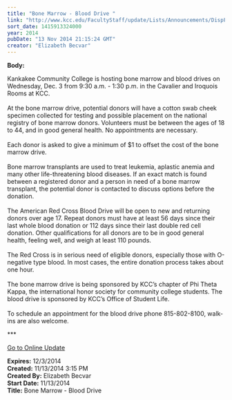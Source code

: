 ```yaml
---
title: "Bone Marrow - Blood Drive "
link: "http://www.kcc.edu/FacultyStaff/update/Lists/Announcements/DispForm.aspx?ID=1725"
sort_date: 1415913324000
year: 2014
pubDate: "13 Nov 2014 21:15:24 GMT"
creator: "Elizabeth Becvar"
---
```


<div><b>Body:</b> <div class="ExternalClass990E678917674027AFFA024BE7E9BF71"><p>​Kankakee Community College is hosting bone marrow and blood drives on Wednesday, Dec. 3 from 9:30 a.m. - 1:30 p.m. in the Cavalier and Iroquois Rooms at KCC.<br /><br />At the bone marrow drive, potential donors will have a cotton swab cheek specimen collected for testing and possible placement on the national registry of bone marrow donors. Volunteers must be between the ages of 18 to 44, and in good general health. No appointments are necessary.<br /><br />Each donor is asked to give a minimum of $1 to offset the cost of the bone marrow drive. <br /><br />Bone marrow transplants are used to treat leukemia, aplastic anemia and many other life-threatening blood diseases. If an exact match is found between a registered donor and a person in need of a bone marrow transplant, the potential donor is contacted to discuss options before the donation.<br /><br />The American Red Cross Blood Drive will be open to new and returning donors over age 17. Repeat donors must have at least 56 days since their last whole blood donation or 112 days since their last double red cell donation. Other qualifications for all donors are to be in good general health, feeling well, and weigh at least 110 pounds.<br /><br />The Red Cross is in serious need of eligible donors, especially those with O-negative type blood. In most cases, the entire donation process takes about one hour. <br /><br />The bone marrow drive is being sponsored by KCC’s chapter of Phi Theta Kappa, the international honor society for community college students. The blood drive is sponsored by KCC’s Office of Student Life.<br /><br />To schedule an appointment for the blood drive phone 815-802-8100, walk-ins are also welcome.</p>
<p>***</p>
<p><a href="/FacultyStaff/update/Pages/dailyupdate.aspx">Go to Online Update</a><br /></p></div></div>
<div><b>Expires:</b> 12/3/2014</div>
<div><b>Created:</b> 11/13/2014 3:15 PM</div>
<div><b>Created By:</b> Elizabeth Becvar</div>
<div><b>Start Date:</b> 11/13/2014</div>
<div><b>Title:</b> Bone Marrow - Blood Drive </div>
